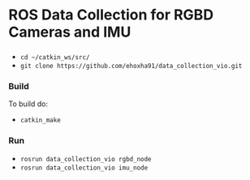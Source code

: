 # ROS Data Collection for RGBD Cameras and IMU

### 

- `cd ~/catkin_ws/src/`
- `git clone https://github.com/ehoxha91/data_collection_vio.git`

### Build

To build do:
- `catkin_make`

### Run

- `rosrun data_collection_vio rgbd_node`
- `rosrun data_collection_vio imu_node`


